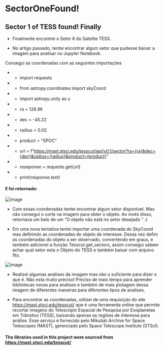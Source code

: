 # SectorOneFound!



## Sector 1 of TESS found! Finally

* Finalmente encontrei o Setor 6 do Satelite TESS.

* No artigo passado, tentei encontrar algum setor que pudesse baixar a imagem para analisar no Jupyter Notebook. 

Consegui as coordenadas com as seguintes importações

* - import requests
* - from astropy.coordinates import skyCoord
* - import astropy.unity as u

* - ra = 128.96
* - dec = -45.22
* - radius = 0.02
* - product = "SPOC"

* - url = f"https://mast.stsci.edu/tesscut/api/v0.1/sector?ra={ra}&dec={dec}&radius={radius}&product={product}"
* - reseponse = requests.get(url)

* - print(response.text)

#### E foi retornado:

![image](https://user-images.githubusercontent.com/117879893/221717251-e502325a-3273-4085-b4a1-4a140a0d805c.png)

* Com essas coordenadas tentei encontrar algum setor disponivel. Mas não consegui o corte na imagem para obter o objeto. Ao invés disso, retornava um belo de um "O objeto não está no setor desejado " :( 

* Em uma nova tentativa tentei importar  uma coordenada do SkyCoord mas definindo as coordenadas do objeto de interesse. Dessa vez defini as coordenadas do objeto a ser observado, convertendo em graus, e também adicionei a função Tesscut.get_sectors, assim consegui sabeer achar qual setor esta o Objeto do TESS e também baixar com arquivo fits. 

![image](https://user-images.githubusercontent.com/117879893/221718556-3cbe962d-1f63-498f-afae-312eac345cd6.png)

* Realizei algumas analises da imagem mas não o suficiente para dizer o que é. Não esta muito preciso! Preciso de mais tempo para aprender bibliotecas novas para analises e também de mais plotagem dessa imagem de diferentes maneiras para diferentes tipos de analises. 

* Para encontrar as coordenadas, utilizei de uma requisição do site https://mast.stsci.edu/tesscut/ que é uma ferramenta online que permite recortar imagens do Telescópio Espacial de Pesquisa por Exoplanetas em Trânsitos (TESS), baixando apenas as regiões de interesse para análise. Esse serviço é fornecido pelo Mikulski Archive for Space Telescopes (MAST), gerenciado pelo Space Telescope Institute (STScl).
#### The libraries used in this project were sourced from https://mast.stsci.edu/tesscut/
